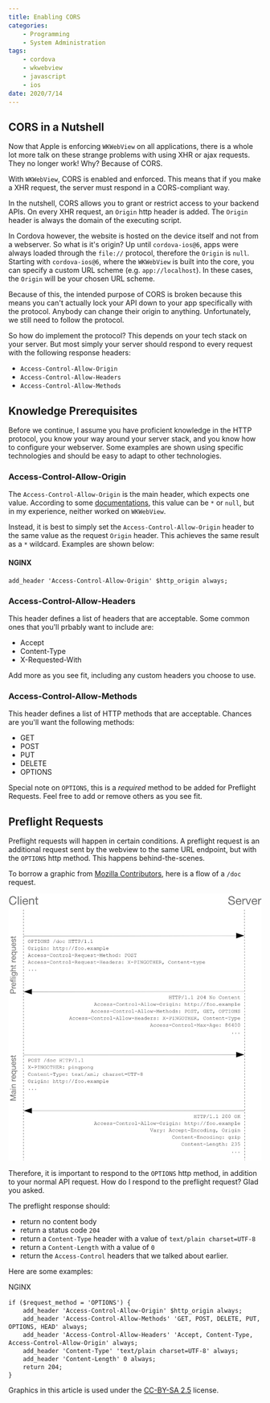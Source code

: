 ```yaml
---
title: Enabling CORS
categories:
    - Programming
    - System Administration
tags: 
    - cordova
    - wkwebview
    - javascript
    - ios
date: 2020/7/14
---
```


## CORS in a Nutshell

Now that Apple is enforcing `WKWebView` on all applications, there is a whole lot more talk on these strange problems with using <span class="tip" title="XMLHttpRequest">XHR</span> or ajax requests. They no longer work! Why? Because of <span class="tip" title="Cross-Origin Resource Sharing">CORS</span>.

With `WKWebView`, <span class="tip" title="Cross-Origin Resource Sharing">CORS</span> is enabled and enforced. This means that if you make a <span class="tip" title="XMLHttpRequest">XHR</span> request, the server must respond in a CORS-compliant way.

In the nutshell, CORS allows you to grant or restrict access to your backend APIs. On every <span class="tip" title="XMLHttpRequest">XHR</span> request, an `Origin` http header is added. The `Origin` header is always the domain of the executing script.

In Cordova however, the website is hosted on the device itself and not from a webserver. So what is it's origin?
Up until `cordova-ios@6`, apps were always loaded through the `file://` protocol, therefore the `Origin` is `null`. Starting with `cordova-ios@6`, where the `WKWebView` is built into the core, you can specify a custom URL scheme (e.g. `app://localhost`). In these cases, the `Origin` will be your chosen URL scheme.

Because of this, the intended purpose of <span class="tip" title="Cross-Origin Resource Sharing">CORS</span> is broken because this means you can't actually lock your API down to your app specifically with the protocol. Anybody can change their origin to anything. Unfortunately, we still need to follow the protocol.

So how do implement the protocol? This depends on your tech stack on your server. But most simply your server should respond to every request with the following response headers:

- `Access-Control-Allow-Origin`
- `Access-Control-Allow-Headers`
- `Access-Control-Allow-Methods`

## Knowledge Prerequisites

Before we continue, I assume you have proficient knowledge in the HTTP protocol, you know your way around your server stack, and you know how to configure your webserver. Some examples are shown using specific technologies and should be easy to adapt to other technologies.

### Access-Control-Allow-Origin

The `Access-Control-Allow-Origin` is the main header, which expects one value. According to some [documentations](https://developer.mozilla.org/en-US/docs/Web/HTTP/Headers/Access-Control-Allow-Origin), this value can be `*` or `null`, but in my experience, neither worked on `WKWebView`.

Instead, it is best to simply set the `Access-Control-Allow-Origin` header to the same value as the request `Origin` header. This achieves the same result as a `*` wildcard. Examples are shown below:

#### NGINX
``` nginx
add_header 'Access-Control-Allow-Origin' $http_origin always;

```

### Access-Control-Allow-Headers

This header defines a list of headers that are acceptable. Some common ones that you'll prbably want to include are:

- Accept
- Content-Type
- X-Requested-With

Add more as you see fit, including any custom headers you choose to use.

### Access-Control-Allow-Methods

This header defines a list of HTTP methods that are acceptable. Chances are you'll want the following methods:

- GET
- POST
- PUT
- DELETE
- OPTIONS

Special note on `OPTIONS`, this is a *required* method to be added for Preflight Requests. Feel free to add or remove others as you see fit.

## Preflight Requests

Preflight requests will happen in certain conditions. A preflight request is an additional request sent by the webview to the same URL endpoint, but with the `OPTIONS` http method. This happens behind-the-scenes.

To borrow a graphic from [Mozilla Contributors](https://developer.mozilla.org/en-US/docs/Web/HTTP/CORS), here is a flow of a `/doc` request.

![](/images/preflight_correct.png)

Therefore, it is important to respond to the `OPTIONS` http method, in addition to your normal API request. How do I respond to the preflight request? Glad you asked.

The preflight response should:

- return no content body
- return a status code `204`
- return a `Content-Type` header with a value of `text/plain charset=UTF-8`
- return a `Content-Length` with a value of `0`
- return the `Access-Control` headers that we talked about earlier.

Here are some examples:

NGINX

``` nginx
if ($request_method = 'OPTIONS') {
    add_header 'Access-Control-Allow-Origin' $http_origin always;
    add_header 'Access-Control-Allow-Methods' 'GET, POST, DELETE, PUT, OPTIONS, HEAD' always;
    add_header 'Access-Control-Allow-Headers' 'Accept, Content-Type, Access-Control-Allow-Origin' always;
    add_header 'Content-Type' 'text/plain charset=UTF-8' always;
    add_header 'Content-Length' 0 always;
    return 204;
}
```

Graphics in this article is used under the [CC-BY-SA 2.5](https://creativecommons.org/licenses/by-sa/2.5/) license.
